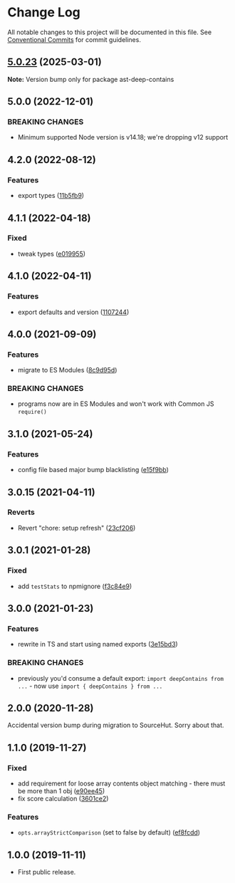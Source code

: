 # Change Log

All notable changes to this project will be documented in this file.
See [Conventional Commits](https://conventionalcommits.org) for commit guidelines.

## [5.0.23](https://github.com/codsen/codsen/compare/ast-deep-contains@5.0.22...ast-deep-contains@5.0.23) (2025-03-01)

**Note:** Version bump only for package ast-deep-contains

## 5.0.0 (2022-12-01)

### BREAKING CHANGES

- Minimum supported Node version is v14.18; we're dropping v12 support

## 4.2.0 (2022-08-12)

### Features

- export types ([11b5fb9](https://github.com/codsen/codsen/commit/11b5fb936ce20e0a77c3a09806773e1cd7695c50))

## 4.1.1 (2022-04-18)

### Fixed

- tweak types ([e019955](https://github.com/codsen/codsen/commit/e0199555e3e180d34c3c1263046df603ac1b77c3))

## 4.1.0 (2022-04-11)

### Features

- export defaults and version ([1107244](https://github.com/codsen/codsen/commit/1107244b45eff96ac1fc4ab992031ede0d10ba8c))

## 4.0.0 (2021-09-09)

### Features

- migrate to ES Modules ([8c9d95d](https://github.com/codsen/codsen/commit/8c9d95d5dea0b769c2f070397141918a4893d575))

### BREAKING CHANGES

- programs now are in ES Modules and won't work with Common JS `require()`

## 3.1.0 (2021-05-24)

### Features

- config file based major bump blacklisting ([e15f9bb](https://github.com/codsen/codsen/commit/e15f9bba1c4fd5f847ac28b3f38fa6ee633f5dca))

## 3.0.15 (2021-04-11)

### Reverts

- Revert "chore: setup refresh" ([23cf206](https://github.com/codsen/codsen/commit/23cf206970a087ff0fa04e61f94d919f59ab3881))

## 3.0.1 (2021-01-28)

### Fixed

- add `testStats` to npmignore ([f3c84e9](https://github.com/codsen/codsen/commit/f3c84e95afc5514214312f913692d85b2e12eb29))

## 3.0.0 (2021-01-23)

### Features

- rewrite in TS and start using named exports ([3e15bd3](https://github.com/codsen/codsen/commit/3e15bd3ad49cb570083e56289cba3ab53800afb6))

### BREAKING CHANGES

- previously you'd consume a default export: `import deepContains from ...` - now use `import { deepContains } from ...`

## 2.0.0 (2020-11-28)

Accidental version bump during migration to SourceHut. Sorry about that.

## 1.1.0 (2019-11-27)

### Fixed

- add requirement for loose array contents object matching - there must be more than 1 obj ([e90ee45](https://gitlab.com/codsen/codsen/commit/e90ee453df8c3924dbaa6401a70824ba9ab03600))
- fix score calculation ([3601ce2](https://gitlab.com/codsen/codsen/commit/3601ce282fb3f186531198ffb61ad41c1bb3e31b))

### Features

- `opts.arrayStrictComparison` (set to false by default) ([ef8fcdd](https://gitlab.com/codsen/codsen/commit/ef8fcdd63ec2e31a8ed673e56e64f88171ffe275))

## 1.0.0 (2019-11-11)

- First public release.
